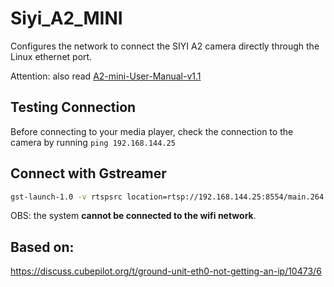 # Siyi_A2_MINI
Configures the network to connect the SIYI A2 camera directly through the Linux ethernet port.

Attention: also read [A2-mini-User-Manual-v1.1](A2-mini-User-Manual-v1.1.pdf)

## Testing Connection

Before connecting to your media player, check the connection to the camera by running `ping 192.168.144.25`

## Connect with Gstreamer
```sh
gst-launch-1.0 -v rtspsrc location=rtsp://192.168.144.25:8554/main.264 latency=0 buffer-mode=auto ! rtph265depay ! h265parse ! decodebin ! videoconvert ! autovideosink
```

OBS:
the system **cannot be connected to the wifi network**.

## Based on:
https://discuss.cubepilot.org/t/ground-unit-eth0-not-getting-an-ip/10473/6
